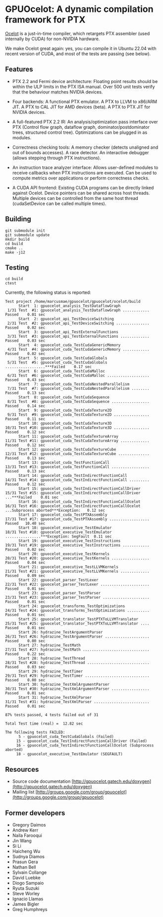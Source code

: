 # GPUOcelot: A dynamic compilation framework for PTX

[Ocelot](http://gpuocelot.gatech.edu/) is a just-in-time compiler, which retargets PTX assembler (used internally by CUDA) for non-NVIDIA hardware.

We make Ocelot great again: yes, you can compile it in Ubuntu 22.04 with recent version of CUDA, and most of the tests are passing (see below).

## Features

* PTX 2.2 and Fermi device architecture: Floating point results should be within the ULP limits in the PTX ISA manual. Over 500 unit tests verify that the behaviour matches NVIDIA devices.

* Four backends: A functional PTX emulator. A PTX to LLVM to x86/ARM JIT. A PTX to CAL JIT for AMD devices (beta). A PTX to PTX JIT for NVIDIA devices.

* A full-featured PTX 2.2 IR: An analysis/optimization pass interface over PTX (Control flow graph, dataflow graph, dominator/postdominator trees, structured control tree). Optimizations can be plugged in as modules.

* Correctness checking tools: A memory checker (detects unaligned and out of bounds accesses). A race detector. An interactive debugger (allows stepping through PTX instructions).

* An instruction trace analyzer interface: Allows user-defined modules to receive callbacks when PTX instructions are executed. Can be used to compute metrics over applications or perform correctness checks.

* A CUDA API frontend: Existing CUDA programs can be directly linked against Ocelot. Device pointers can be shared across host threads. Multiple devices can be controlled from the same host thread (cudaSetDevice can be called multiple times).

## Building

```
git submodule init
git submodule update
mkdir build
cd build
cmake ..
make -j12
```

## Testing

```
cd build
ctest
```

Currently, the following status is reported:

```
Test project /home/marcusmae/gpuocelot/gpuocelot/ocelot/build
      Start  1: gpuocelot_analysis_TestDataflowGraph
 1/31 Test  #1: gpuocelot_analysis_TestDataflowGraph ............   Passed    0.01 sec
      Start  2: gpuocelot_api_TestDeviceSwitching
 2/31 Test  #2: gpuocelot_api_TestDeviceSwitching ...............   Passed    0.02 sec
      Start  3: gpuocelot_api_TestExternalFunctions
 3/31 Test  #3: gpuocelot_api_TestExternalFunctions .............   Passed    0.03 sec
      Start  4: gpuocelot_cuda_TestCudaGenericMemory
 4/31 Test  #4: gpuocelot_cuda_TestCudaGenericMemory ............   Passed    0.02 sec
      Start  5: gpuocelot_cuda_TestCudaGlobals
 5/31 Test  #5: gpuocelot_cuda_TestCudaGlobals ..................***Failed    0.17 sec
      Start  6: gpuocelot_cuda_TestCudaMalloc
 6/31 Test  #6: gpuocelot_cuda_TestCudaMalloc ...................   Passed    0.43 sec
      Start  7: gpuocelot_cuda_TestCudaNestedParallelism
 7/31 Test  #7: gpuocelot_cuda_TestCudaNestedParallelism ........   Passed    0.13 sec
      Start  8: gpuocelot_cuda_TestCudaSequence
 8/31 Test  #8: gpuocelot_cuda_TestCudaSequence .................   Passed    0.14 sec
      Start  9: gpuocelot_cuda_TestCudaTexture2D
 9/31 Test  #9: gpuocelot_cuda_TestCudaTexture2D ................   Passed    0.11 sec
      Start 10: gpuocelot_cuda_TestCudaTexture3D
10/31 Test #10: gpuocelot_cuda_TestCudaTexture3D ................   Passed    0.12 sec
      Start 11: gpuocelot_cuda_TestCudaTextureArray
11/31 Test #11: gpuocelot_cuda_TestCudaTextureArray .............   Passed    0.12 sec
      Start 12: gpuocelot_cuda_TestCudaTextureCube
12/31 Test #12: gpuocelot_cuda_TestCudaTextureCube ..............   Passed    0.13 sec
      Start 13: gpuocelot_cuda_TestFunctionCall
13/31 Test #13: gpuocelot_cuda_TestFunctionCall .................   Passed    0.13 sec
      Start 14: gpuocelot_cuda_TestIndirectFunctionCall
14/31 Test #14: gpuocelot_cuda_TestIndirectFunctionCall .........   Passed    0.12 sec
      Start 15: gpuocelot_cuda_TestIndirectFunctionCallDriver
15/31 Test #15: gpuocelot_cuda_TestIndirectFunctionCallDriver ...***Failed    0.01 sec
      Start 16: gpuocelot_cuda_TestIndirectFunctionCallOcelot
16/31 Test #16: gpuocelot_cuda_TestIndirectFunctionCallOcelot ...Subprocess aborted***Exception:   0.12 sec
      Start 17: gpuocelot_cuda_TestPTXAssembly
17/31 Test #17: gpuocelot_cuda_TestPTXAssembly ..................   Passed   10.40 sec
      Start 18: gpuocelot_executive_TestEmulator
18/31 Test #18: gpuocelot_executive_TestEmulator ................***Exception: SegFault  0.11 sec
      Start 19: gpuocelot_executive_TestInstructions
19/31 Test #19: gpuocelot_executive_TestInstructions ............   Passed    0.02 sec
      Start 20: gpuocelot_executive_TestKernels
20/31 Test #20: gpuocelot_executive_TestKernels .................   Passed    0.04 sec
      Start 21: gpuocelot_executive_TestLLVMKernels
21/31 Test #21: gpuocelot_executive_TestLLVMKernels .............   Passed    0.09 sec
      Start 22: gpuocelot_parser_TestLexer
22/31 Test #22: gpuocelot_parser_TestLexer ......................   Passed    0.01 sec
      Start 23: gpuocelot_parser_TestParser
23/31 Test #23: gpuocelot_parser_TestParser .....................   Passed    0.01 sec
      Start 24: gpuocelot_transforms_TestOptimizations
24/31 Test #24: gpuocelot_transforms_TestOptimizations ..........   Passed    0.01 sec
      Start 25: gpuocelot_translator_TestPTXToLLVMTranslator
25/31 Test #25: gpuocelot_translator_TestPTXToLLVMTranslator ....   Passed    0.01 sec
      Start 26: hydrazine_TestArgumentParser
26/31 Test #26: hydrazine_TestArgumentParser ....................   Passed    0.00 sec
      Start 27: hydrazine_TestMath
27/31 Test #27: hydrazine_TestMath ..............................   Passed    0.22 sec
      Start 28: hydrazine_TestThread
28/31 Test #28: hydrazine_TestThread ............................   Passed    0.03 sec
      Start 29: hydrazine_TestTimer
29/31 Test #29: hydrazine_TestTimer .............................   Passed    0.00 sec
      Start 30: hydrazine_TestXmlArgumentParser
30/31 Test #30: hydrazine_TestXmlArgumentParser .................   Passed    0.01 sec
      Start 31: hydrazine_TestXmlParser
31/31 Test #31: hydrazine_TestXmlParser .........................   Passed    0.01 sec

87% tests passed, 4 tests failed out of 31

Total Test time (real) =  12.82 sec

The following tests FAILED:
	  5 - gpuocelot_cuda_TestCudaGlobals (Failed)
	 15 - gpuocelot_cuda_TestIndirectFunctionCallDriver (Failed)
	 16 - gpuocelot_cuda_TestIndirectFunctionCallOcelot (Subprocess aborted)
	 18 - gpuocelot_executive_TestEmulator (SEGFAULT)
```

## Resources

* Source code documentation
[http://gpuocelot.gatech.edu/doxygen](http://gpuocelot.gatech.edu/doxygen)
* Mailing list
[http://groups.google.com/group/gpuocelot](http://groups.google.com/group/gpuocelot)

## Former developers

* Gregory Daimos
* Andrew Kerr
* Naila Farooqui
* Jin Wang
* Si Li
* Haicheng Wu
* Sudnya Diamos
* Prasun Gera 
* Nathan Bell
* Sylvain Collange
* David Luebke
* Diogo Sampaio
* Ryuta Suzuki
* Steve Worley
* Ignacio Llamas
* James Bigler
* Greg Humphreys

